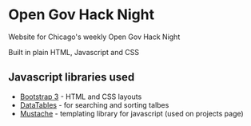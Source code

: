 # Open Gov Hack Night

Website for Chicago's weekly Open Gov Hack Night

Built in plain HTML, Javascript and CSS

## Javascript libraries used

* [Bootstrap 3](getbootstrap.com) - HTML and CSS layouts
* [DataTables](datatables.net) - for searching and sorting talbes
* [Mustache](github.com/janl/mustache.js) - templating library for javascript (used on projects page)
